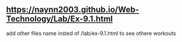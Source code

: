 ## https://naynn2003.github.io/Web-Technology/Lab/Ex-9.1.html
add other files name insted of /lab/ex-9.1.html to see othere workouts

